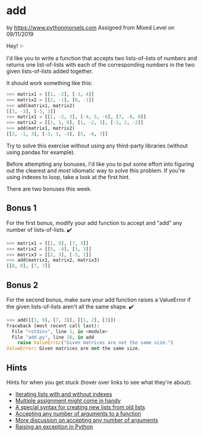 
# add

by https://www.pythonmorsels.com
Assigned from Mixed Level on 09/11/2019

Hey! ✨

I'd like you to write a function that accepts two lists-of-lists of numbers and returns one list-of-lists with each of the corresponding numbers in the two given lists-of-lists added together.

It should work something like this:

```python
>>> matrix1 = [[1, -2], [-3, 4]]
>>> matrix2 = [[2, -1], [0, -1]]
>>> add(matrix1, matrix2)
[[3, -3], [-3, 3]]
>>> matrix1 = [[1, -2, 3], [-4, 5, -6], [7, -8, 9]]
>>> matrix2 = [[1, 1, 0], [1, -2, 3], [-2, 2, -2]]
>>> add(matrix1, matrix2)
[[2, -1, 3], [-3, 3, -3], [5, -6, 7]]
```

Try to solve this exercise without using any third-party libraries (without using pandas for example).

Before attempting any bonuses, I'd like you to put some effort into figuring out the clearest and most idiomatic way to solve this problem. If you're using indexes to loop, take a look at the first hint.

There are two bonuses this week.

## Bonus 1

For the first bonus, modify your add function to accept and "add" any number of lists-of-lists. ✔️

```python
>>> matrix1 = [[1, 9], [7, 3]]
>>> matrix2 = [[5, -4], [3, 3]]
>>> matrix3 = [[2, 3], [-3, 1]]
>>> add(matrix1, matrix2, matrix3)
[[8, 8], [7, 7]]
```

## Bonus 2

For the second bonus, make sure your add function raises a ValueError if the given lists-of-lists aren't all the same shape. ✔️

```python
>>> add([[1, 9], [7, 3]], [[1, 2], [3]])
Traceback (most recent call last):
  File "<stdin>", line 1, in <module>
  File "add.py", line 10, in add
    raise ValueError("Given matrices are not the same size.")
ValueError: Given matrices are not the same size.
```

## Hints

Hints for when you get stuck (hover over links to see what they're about):

- [Iterating lists with and without indexes](http://treyhunner.com/2016/04/how-to-loop-with-indexes-in-python/)
- [Multiple assignment might come in handy](https://treyhunner.com/2018/03/tuple-unpacking-improves-python-code-readability/)
- [A special syntax for creating new lists from old lists](https://treyhunner.com/2015/12/python-list-comprehensions-now-in-color/)
- [Accepting any number of arguments to a function](https://treyhunner.com/2018/10/asterisks-in-python-what-they-are-and-how-to-use-them/#Asterisks_for_packing_arguments_given_to_function)
- [More discussion on accepting any number of arguments](https://stackoverflow.com/questions/36901/what-does-double-star-asterisk-and-star-asterisk-do-for-parameters/36908#36908)
- [Raising an exception in Python](https://stackoverflow.com/questions/2052390/manually-raising-throwing-an-exception-in-python)
